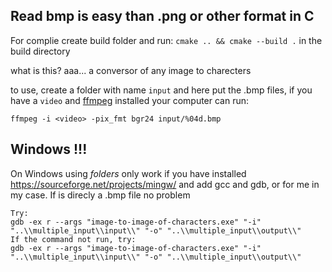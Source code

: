 ## Read bmp is easy than .png or other format in C

For complie create build folder and run: `cmake .. && cmake --build .` in the build directory

what is this? aaa... a conversor of any image to charecters

to use, create a folder with name `input` and here put the .bmp files, if you have a `video` and [ffmpeg](https://ffmpeg.org/) installed your computer can run:
```
ffmpeg -i <video> -pix_fmt bgr24 input/%04d.bmp
```
## Windows !!!
On Windows using *folders* only work if you have installed https://sourceforge.net/projects/mingw/ and add gcc and gdb, or for me in my case. If is direcly a .bmp file no problem
```
Try:
gdb -ex r --args "image-to-image-of-characters.exe" "-i" "..\\multiple_input\\input\\" "-o" "..\\multiple_input\\output\\"
If the command not run, try:
gdb -ex r --args "image-to-image-of-characters.exe" "-i" "..\\multiple_input\\input\\" "-o" "..\\multiple_input\\output\\"
```
